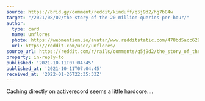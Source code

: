 ```yaml
---
source: https://brid.gy/comment/reddit/kinduff/q5j9d2/hg7b84w
target: "/2021/08/02/the-story-of-the-20-million-queries-per-hour/"
author:
  type: card
  name: unflores
  photo: https://webmention.io/avatar/www.redditstatic.com/478bd5acc62985807dde82938219b3925bd1419387336f65010e7b969390991c.png
  url: https://reddit.com/user/unflores/
source_url: https://reddit.com/r/rails/comments/q5j9d2/the_story_of_the_20_million_queries_per_hour/hg7b84w/
property: in-reply-to
published: '2021-10-11T07:04:45'
published_at: '2021-10-11T07:04:45'
received_at: '2022-01-26T22:35:33Z'
---
```


Caching directly on activerecord seems a little hardcore....